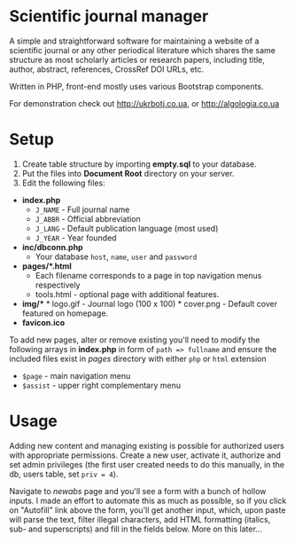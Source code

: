 # Scientific journal manager
A simple and straightforward software for maintaining a website of a scientific journal or any other periodical literature which shares the same structure as most scholarly articles or research papers, including title, author, abstract, references, CrossRef DOI URLs, etc.

Written in PHP, front-end mostly uses various Bootstrap components.

For demonstration check out http://ukrbotj.co.ua, or http://algologia.co.ua

# Setup
1. Create table structure by importing __empty.sql__ to your database.
2. Put the files into __Document Root__ directory on your server.
3. Edit the following files:
 * __index.php__
    * `J_NAME` - Full journal name
    * `J_ABBR` - Official abbreviation
    * `J_LANG` - Default publication language (most used)
    * `J_YEAR` - Year founded
 * __inc/dbconn.php__
    * Your database `host`, `name`, `user` and `password`
 * __pages/*.html__
    * Each filename corresponds to a page in top navigation menus respectively
    * tools.html - optional page with additional features.
 * __img/*__
		* logo.gif - Journal logo (100 x 100)
		* cover.png - Default cover featured on homepage.
 * __favicon.ico__
 
To add new pages, alter or remove existing you'll need to modify the following arrays in __index.php__ in form of `path => fullname` and ensure the included files exist in _pages_ directory with either `php` or `html` extension
  * `$page` - main navigation menu
  * `$assist` - upper right complementary menu

# Usage
Adding new content and managing existing is possible for authorized users with appropriate permissions. Create a new user, activate it, authorize and set admin privileges (the first user created needs to do this manually, in the db, users table, set `priv = 4`).

Navigate to _newabs_ page and you'll see a form with a bunch of hollow inputs. I made an effort to automate this as much as possible, so if you click on "Autofill" link above the form, you'll get another input, which, upon paste will parse the text, filter illegal characters, add HTML formatting (italics, sub- and superscripts) and fill in the fields below. More on this later...